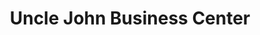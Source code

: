 ---
title: "Uncle John Business Center"
url: /gbarnga/uncle-john-business-center/
shop: convenience
---